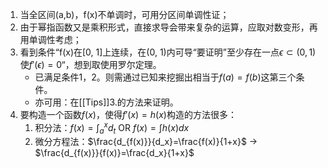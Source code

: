 1. 当全区间(a,b)，f(x)不单调时，可用分区间单调性证；
2. 由于幂指函数又是乘积形式，直接求导会带来复杂的运算，应取对数变形，再用单调性考虑；
3. 看到条件“f(x)在[0, 1]上连续，在(0, 1)内可导“要证明”至少存在一点$\epsilon\subset(0,1)$使$f'(\epsilon)=0$“，想到取使用罗尔定理。
	* 已满足条件1，2。则需通过已知来挖掘出相当于$f(a)=f(b)$这第三个条件。
	* 亦可用：在[[Tips]]3.的方法来证明。
4. 要构造一个函数$f(x)$，使得$f'(x)=h(x)$构造的方法很多：
	1. 积分法：$f(x)=\int_a^xd_t$ OR $f(x)=\int{h(x)dx}$
	2. 微分方程法：$\frac{d_{f(x)}}{d_x}=\frac{f(x)}{1+x}$ -> $\frac{d_{f(x)}}{f(x)}=\frac{d_x}{1+x}$